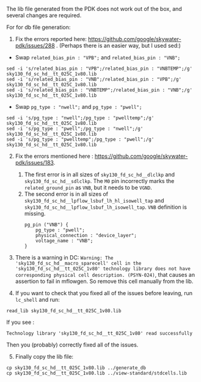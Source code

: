 The lib file generated from the PDK does not work out of the box, and several changes are required.

For for db file generation:
1. Fix the errors reported here: https://github.com/google/skywater-pdk/issues/288 . (Perhaps there is an easier way, but I used sed:)
* Swap `related_bias_pin : "VPB";` and `related_bias_pin : "VNB";`
```
sed -i 's/related_bias_pin : "VPB";/related_bias_pin : "VNBTEMP";/g' sky130_fd_sc_hd__tt_025C_1v80.lib
sed -i 's/related_bias_pin : "VNB";/related_bias_pin : "VPB";/g' sky130_fd_sc_hd__tt_025C_1v80.lib
sed -i 's/related_bias_pin : "VNBTEMP";/related_bias_pin : "VNB";/g' sky130_fd_sc_hd__tt_025C_1v80.lib
```
* Swap `pg_type : "nwell";` and `pg_type : "pwell";`
```
sed -i 's/pg_type : "nwell";/pg_type : "pwelltemp";/g' sky130_fd_sc_hd__tt_025C_1v80.lib
sed -i 's/pg_type : "pwell";/pg_type : "nwell";/g' sky130_fd_sc_hd__tt_025C_1v80.lib
sed -i 's/pg_type : "pwelltemp";/pg_type : "pwell";/g' sky130_fd_sc_hd__tt_025C_1v80.lib
```

2. Fix the errors mentioned here : https://github.com/google/skywater-pdk/issues/183. 
   1. The first error is in all sizes of `sky130_fd_sc_hd__dlclkp` and `sky130_fd_sc_hd__sdlclkp`. The `M0` pin incorrectly marks the `related_ground_pin` as `VNB`, but it needs to be `VGND`.
   2. The second error is in all sizes of `sky130_fd_sc_hd__lpflow_lsbuf_lh_hl_isowell_tap` and `sky130_fd_sc_hd__lpflow_lsbuf_lh_isowell_tap`. `VNB` definition is missing.
       ```
       pg_pin ("VNB") {
           pg_type : "pwell";
           physical_connection : "device_layer";
           voltage_name : "VNB";
       }
       ```

3. There is a warning in DC: `Warning: The 'sky130_fd_sc_hd__macro_sparecell' cell in the 'sky130_fd_sc_hd__tt_025C_1v80' technology library does not have corresponding physical cell description. (PSYN-024)`, that causes an assertion to fail in mflowgen. So remove this cell manually from the lib.

4. If you want to check that you fixed all of the issues before leaving, run `lc_shell` and run:
```
read_lib sky130_fd_sc_hd__tt_025C_1v80.lib
```
If you see :
```
Technology library 'sky130_fd_sc_hd__tt_025C_1v80' read successfully
```
Then you (probably) correctly fixed all of the issues.

5. Finally copy the lib file:
```
cp sky130_fd_sc_hd__tt_025C_1v80.lib ../generate_db
cp sky130_fd_sc_hd__tt_025C_1v80.lib ../view-standard/stdcells.lib
```

